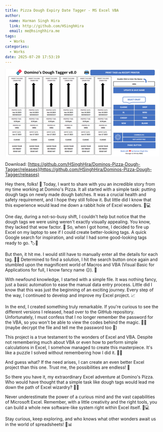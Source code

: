 ```yaml
---
title: Pizza Dough Expiry Date Tagger - MS Excel VBA
author:
  name: Harman Singh Hira
  link: http://github.com/HSinghHira
  email: me@hsinghhira.me
tags:
  - Works
categories:
  - Works
date: 2025-07-20 17:53:19
---
```


![Pizza Dough Expiry Date Tagger - MS Excel VBA](assets/20250720_175658_dough-tagger.png)

Download: [https://github.com/HSinghHira/Dominos-Pizza-Dough-Tagger/releases](https://github.com/HSinghHira/Dominos-Pizza-Dough-Tagger/releases)

Hey there, folks! 🍕 Today, I want to share with you an incredible story from my time working at Domino's Pizza. It all started with a simple task: putting dough tags on newly made dough batches. It was a crucial health and safety requirement, and I hope they still follow it. But little did I know that this experience would lead me down a rabbit hole of Excel wonders. 🎩💻

One day, during a not-so-busy shift, I couldn't help but notice that the dough tags we were using weren't exactly visually appealing. You know, they lacked that wow factor. 🤔 So, when I got home, I decided to fire up Excel on my laptop to see if I could create better-looking tags. A quick Google search for inspiration, and voila! I had some good-looking tags ready to go. 🏷️🌟

But then, it hit me. I would still have to manually enter all the details for each tag. 🙇‍♀️ Determined to find a solution, I hit the search button once again and stumbled upon the magnificent world of Macros and VBA (Visual Basic for Applications for full, I know fancy name 😑). 🚀

With newfound knowledge, I started with a simple file. It was nothing fancy, just a basic automation to ease the manual data entry process. Little did I know that this was just the beginning of an exciting journey. Every step of the way, I continued to develop and improve my Excel project. 📈

In the end, I created something truly remarkable. If you're curious to see the different versions I released, head over to the GitHub repository. Unfortunately, I must confess that I no longer remember the password for the VBA, so you won't be able to view the codes behind the magic. 🧙‍♂️ (maybe decrypt the file and tell me the password too 🤣)

This project is a true testament to the wonders of Excel and VBA. Despite not remembering much about VBA or even how to perform simple calculations in Excel, I somehow managed to create this masterpiece. It's like a puzzle I solved without remembering how I did it. 🧩💡

And guess what? If the need arises, I can create an even better Excel project than this one. Trust me, the possibilities are endless! 💪

So there you have it, my extraordinary Excel adventure at Domino's Pizza. Who would have thought that a simple task like dough tags would lead me down the path of Excel wizardry? 🌟✨

Never underestimate the power of a curious mind and the vast capabilities of Microsoft Excel. Remember, with a little creativity and the right tools, you can build a whole new software-like system right within Excel itself. 🚀💻

Stay curious, keep exploring, and who knows what other wonders await us in the world of spreadsheets! 🌈📊
